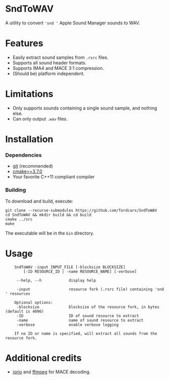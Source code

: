 # SndToWAV
A utility to convert `'snd '` Apple Sound Manager sounds to WAV.

# Features
* Easily extract sound samples from `.rsrc` files.
* Supports all sound header formats.
* Supports IMA4 and MACE 3:1 compression.
* (Should be) platform independent.

# Limitations
* Only supports sounds containing a single sound sample, and nothing else.
* Can only output `.wav` files.

# Installation
### Dependencies
* [git](https://git-scm.com/downloads) (recommended)
* [cmake>=3.7.0](https://cmake.org/download/)
* Your favorite C++11 compliant compiler

### Building
To download and build, execute:

    git clone --recurse-submodules https://github.com/fordcars/SndToWAV
    cd SndToWAV && mkdir build && cd build
    cmake ../src
    make

The executable will be in the `bin` directory.

# Usage

        SndToWAV -input INPUT_FILE [-blocksize BLOCKSIZE]
            [-ID RESOURCE_ID | -name RESOURCE_NAME] [-verbose]
        
         --help, --h            display help
         
         -input                 resource fork (.rsrc file) containing 'snd ' resources
        
        Optional options:
         -blocksize             blocksize of the resource fork, in bytes (default is 4096)
         -ID                    ID of sound resource to extract
         -name                  name of sound resource to extract
         -verbose               enable verbose logging
        
        If no ID or name is specified, will extract all sounds from the resource fork.

# Additional credits
* [jorio](https://github.com/jorio) and [ffmpeg](https://ffmpeg.org/) for MACE decoding.
